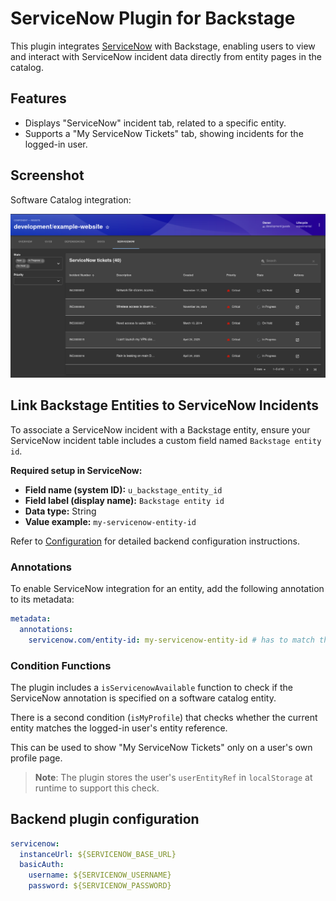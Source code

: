 # ServiceNow Plugin for Backstage

This plugin integrates [ServiceNow](https://www.servicenow.com/) with Backstage, enabling users to view and interact with ServiceNow incident data directly from entity pages in the catalog.

## Features

- Displays "ServiceNow" incident tab, related to a specific entity.
- Supports a "My ServiceNow Tickets" tab, showing incidents for the logged-in user.

## Screenshot

Software Catalog integration:

![Software Catalog that shows an ServiceNow tab with a table of incidents](./images/catalog-entity-incidents.png)

## Link Backstage Entities to ServiceNow Incidents

To associate a ServiceNow incident with a Backstage entity, ensure your ServiceNow incident table includes a custom field named `Backstage entity id`.

**Required setup in ServiceNow:**

- **Field name (system ID):** `u_backstage_entity_id`
- **Field label (display name):** `Backstage entity id`
- **Data type:** String
- **Value example:** `my-servicenow-entity-id`

Refer to [Configuration](./Configuration.md) for detailed backend configuration instructions.

### Annotations

To enable ServiceNow integration for an entity, add the following annotation to its metadata:

```yaml
metadata:
  annotations:
    servicenow.com/entity-id: my-servicenow-entity-id # has to match the value defined in the incident ticket `u_backstage_entity_id` field
```

### Condition Functions

The plugin includes a `isServicenowAvailable` function to check if the ServiceNow annotation is specified on a software catalog entity.

There is a second condition (`isMyProfile`) that checks whether the current entity matches the logged-in user's entity reference.

This can be used to show "My ServiceNow Tickets" only on a user's own profile page.

> **Note**: The plugin stores the user's `userEntityRef` in `localStorage` at runtime to support this check.

## Backend plugin configuration

```yaml
servicenow:
  instanceUrl: ${SERVICENOW_BASE_URL}
  basicAuth:
    username: ${SERVICENOW_USERNAME}
    password: ${SERVICENOW_PASSWORD}
```
